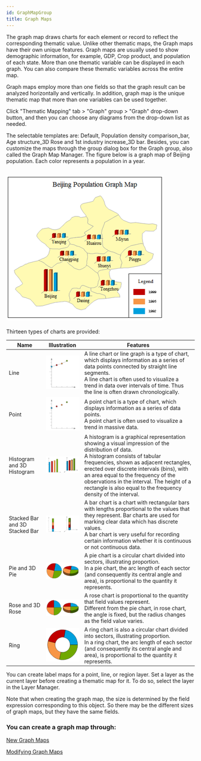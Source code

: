 ```yaml
---
id: GraphMapGroup
title: Graph Maps
---
```

The graph map draws charts for each element or record to reflect the
corresponding thematic value. Unlike other thematic maps, the Graph maps have
their own unique features. Graph maps are usually used to show demographic
information, for example, GDP, Crop product, and population of each state.
More than one thematic variable can be displayed in each graph. You can also
compare these thematic variables across the entire map.

Graph maps employ more than one fields so that the graph result can be
analyzed horizontally and vertically. In addition, graph map is the unique
thematic map that more than one variables can be used together.

Click "Thematic Mapping" tab > "Graph" group > "Graph" drop-down button, and
then you can choose any diagrams from the drop-down list as needed.

The selectable templates are: Default, Population density comparison_bar, Age
structure_3D Rose and 1st industry increase_3D bar. Besides, you can customize
the maps through the group dialog box for the Graph group, also called the
Graph Map Manager. The figure below is a graph map of Beijing population. Each
color represents a population in a year.

![](img/GraphMapTheme.png)  
---  
  
Thirteen types of charts are provided:

Name | Illustration | Features  
---|---|---  
Line |![](img/LineChart.png)| A line chart or line graph is a type of chart, which displays information as a series of data points connected by straight line segments. <br>A line chart is often used to visualize a trend in data over intervals of time. Thus the line is often drawn chronologically.  
Point |![](img/PointChart.png)| A point chart is a type of chart, which displays information as a series of data points.  <br/>A point chart is often used to visualize a trend in massive data.  
Histogram and 3D Histogram |![](img/BarChart.png)| A histogram is a graphical representation showing a visual impression of the distribution of data.  <br/>A histogram consists of tabular frequencies, shown as adjacent rectangles, erected over discrete intervals (bins), with an area equal to the frequency of the observations in the interval. The height of a rectangle is also equal to the frequency density of the interval.  
Stacked Bar and 3D Stacked Bar |![](img/AddBarChart.png) | A bar chart is a chart with rectangular bars with lengths proportional to the values that they represent. Bar charts are used for marking clear data which has discrete values.  <br/> A bar chart is very useful for recording certain information whether it is continuous or not continuous data.  
Pie and 3D Pie |![](img/PieChart.png)| A pie chart is a circular chart divided into sectors, illustrating proportion.  <br/> In a pie chart, the arc length of each sector (and consequently its central angle and area), is proportional to the quantity it represents.  
Rose and 3D Rose |![](img/RoseChart.png)| A rose chart is proportional to the quantity that field values represent. <br/>Different from the pie chart, in rose chart, the angle is fixed, but the radius changes as the field value varies.  
Ring |![](img/RingChart.png)| A ring chart is also a circular chart divided into sectors, illustrating proportion.  <br/> In a ring chart, the arc length of each sector (and consequently its central angle and area), is proportional to the quantity it represents.  
  
You can create label maps for a point, line, or region layer. Set a layer as
the current layer before creating a thematic map for it. To do so, select the
layer in the Layer Manager.

Note that when creating the graph map, the size is determined by the field
expression corresponding to this object. So there may be the different sizes
of graph maps, but they have the same fields.

### You can create a graph map through:

[New Graph Maps](GraphMapDefault)

[Modifying Graph Maps](GraphMapDia)

